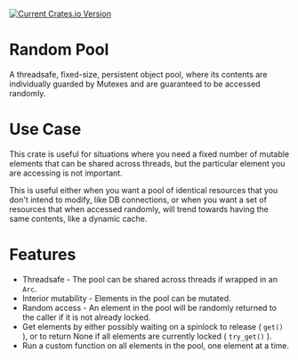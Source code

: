 [![Current Crates.io Version](https://img.shields.io/crates/v/random-pool.svg)](https://crates.io/crates/random-pool)

# Random Pool
A threadsafe, fixed-size, persistent object pool,
where its contents are individually guarded by Mutexes 
and are guaranteed to be accessed randomly.

# Use Case 
This crate is useful for situations where you need a fixed number of
mutable elements that can be shared across threads,
but the particular element you are accessing is not important.

This is useful either when you want a pool of identical resources
that you don't intend to modify, like DB connections,
or when you want a set of resources that when accessed randomly,
will trend towards having the same contents, like a dynamic cache. 


# Features
* Threadsafe - The pool can be shared across threads if wrapped in an `Arc`.
* Interior mutability - Elements in the pool can be mutated.
* Random access - An element in the pool will be randomly returned to the caller if it is not already locked.
* Get elements by either possibly waiting on a spinlock to release ( `get()` ),
 or to return None if all elements are currently locked ( `try_get()` ). 
* Run a custom function on all elements in the pool, one element at a time.

